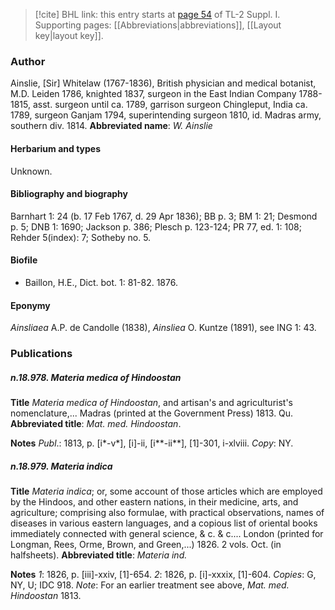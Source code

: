 > [!cite] BHL link: this entry starts at [page 54](https://www.biodiversitylibrary.org/page/33264743) of TL-2 Suppl. I.
> Supporting pages: [[Abbreviations|abbreviations]], [[Layout key|layout key]].

### Author

Ainslie, \[Sir\] Whitelaw (1767-1836), British physician and medical botanist, M.D. Leiden 1786, knighted 1837, surgeon in the East Indian Company 1788-1815, asst. surgeon until ca. 1789, garrison surgeon Chingleput, India ca. 1789, surgeon Ganjam 1794, superintending surgeon 1810, id. Madras army, southern div. 1814. 
**Abbreviated name**: *W. Ainslie*

#### Herbarium and types

Unknown.

#### Bibliography and biography

Barnhart 1: 24 (b. 17 Feb 1767, d. 29 Apr 1836); BB p. 3; BM 1: 21; Desmond p. 5; DNB 1: 1690; Jackson p. 386; Plesch p. 123-124; PR 77, ed. 1: 108; Rehder 5(index): 7; Sotheby no. 5.

#### Biofile

- Baillon, H.E., Dict. bot. 1: 81-82. 1876.

#### Eponymy

*Ainsliaea* A.P. de Candolle (1838), *Ainsliea* O. Kuntze (1891), see ING 1: 43.

### Publications

##### n.18.978. Materia medica of Hindoostan

**Title**
*Materia medica of Hindoostan*, and artisan's and agriculturist's nomenclature,... Madras (printed at the Government Press) 1813. Qu.
**Abbreviated title**: *Mat. med. Hindoostan*.

**Notes**
*Publ*.: 1813, p. \[i\*-v\*\], \[i\]-ii, \[i\*\*-ii\*\*\], \[1\]-301, i-xlviii. *Copy*: NY.

##### n.18.979. Materia indica

**Title**
*Materia indica*; or, some account of those articles which are employed by the Hindoos, and other eastern nations, in their medicine, arts, and agriculture; comprising also formulae, with practical observations, names of diseases in various eastern languages, and a copious list of oriental books immediately connected with general science, & c. & c.... London (printed for Longman, Rees, Orme, Brown, and Green,...) 1826. 2 vols. Oct. (in halfsheets).
**Abbreviated title**: *Materia ind.*

**Notes**
*1*: 1826, p. \[iii\]-xxiv, \[1\]-654.
*2*: 1826, p. \[i\]-xxxix, \[1\]-604.
*Copies*: G, NY, U; IDC 918.
*Note*: For an earlier treatment see above, *Mat. med. Hindoostan* 1813.

